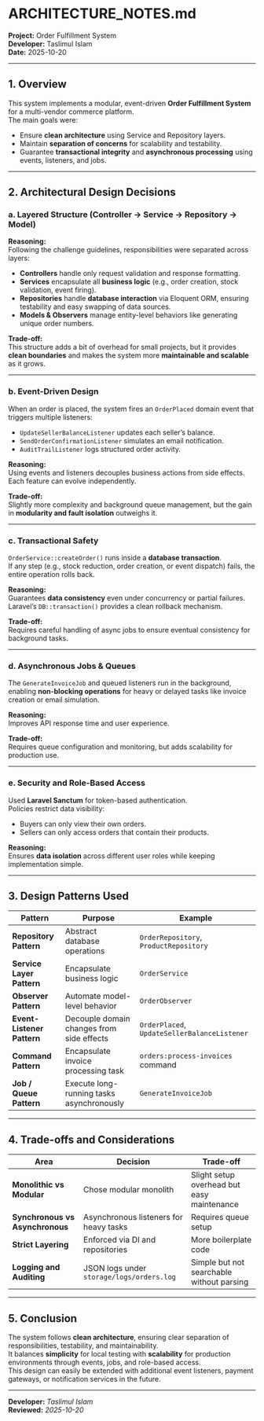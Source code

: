 # ARCHITECTURE_NOTES.md
**Project:** Order Fulfillment System  
**Developer:** Taslimul Islam  
**Date:** 2025-10-20  

---

## 1. Overview  
This system implements a modular, event-driven **Order Fulfillment System** for a multi-vendor commerce platform.  
The main goals were:  
- Ensure **clean architecture** using Service and Repository layers.  
- Maintain **separation of concerns** for scalability and testability.  
- Guarantee **transactional integrity** and **asynchronous processing** using events, listeners, and jobs.  

---

## 2. Architectural Design Decisions  

### a. Layered Structure (Controller → Service → Repository → Model)  
**Reasoning:**  
Following the challenge guidelines, responsibilities were separated across layers:  
- **Controllers** handle only request validation and response formatting.  
- **Services** encapsulate all **business logic** (e.g., order creation, stock validation, event firing).  
- **Repositories** handle **database interaction** via Eloquent ORM, ensuring testability and easy swapping of data sources.  
- **Models & Observers** manage entity-level behaviors like generating unique order numbers.  

**Trade-off:**  
This structure adds a bit of overhead for small projects, but it provides **clean boundaries** and makes the system more **maintainable and scalable** as it grows.

---

### b. Event-Driven Design  
When an order is placed, the system fires an `OrderPlaced` domain event that triggers multiple listeners:  
- `UpdateSellerBalanceListener` updates each seller’s balance.  
- `SendOrderConfirmationListener` simulates an email notification.  
- `AuditTrailListener` logs structured order activity.  

**Reasoning:**  
Using events and listeners decouples business actions from side effects. Each feature can evolve independently.  

**Trade-off:**  
Slightly more complexity and background queue management, but the gain in **modularity and fault isolation** outweighs it.

---

### c. Transactional Safety  
`OrderService::createOrder()` runs inside a **database transaction**.  
If any step (e.g., stock reduction, order creation, or event dispatch) fails, the entire operation rolls back.  

**Reasoning:**  
Guarantees **data consistency** even under concurrency or partial failures.  
Laravel’s `DB::transaction()` provides a clean rollback mechanism.  

**Trade-off:**  
Requires careful handling of async jobs to ensure eventual consistency for background tasks.

---

### d. Asynchronous Jobs & Queues  
The `GenerateInvoiceJob` and queued listeners run in the background, enabling **non-blocking operations** for heavy or delayed tasks like invoice creation or email simulation.  

**Reasoning:**  
Improves API response time and user experience.  

**Trade-off:**  
Requires queue configuration and monitoring, but adds scalability for production use.

---

### e. Security and Role-Based Access  
Used **Laravel Sanctum** for token-based authentication.  
Policies restrict data visibility:  
- Buyers can only view their own orders.  
- Sellers can only access orders that contain their products.  

**Reasoning:**  
Ensures **data isolation** across different user roles while keeping implementation simple.  

---

## 3. Design Patterns Used  

| Pattern | Purpose | Example |
|----------|----------|----------|
| **Repository Pattern** | Abstract database operations | `OrderRepository`, `ProductRepository` |
| **Service Layer Pattern** | Encapsulate business logic | `OrderService` |
| **Observer Pattern** | Automate model-level behavior | `OrderObserver` |
| **Event-Listener Pattern** | Decouple domain changes from side effects | `OrderPlaced`, `UpdateSellerBalanceListener` |
| **Command Pattern** | Encapsulate invoice processing task | `orders:process-invoices` command |
| **Job / Queue Pattern** | Execute long-running tasks asynchronously | `GenerateInvoiceJob` |

---

## 4. Trade-offs and Considerations  

| Area | Decision | Trade-off |
|------|-----------|-----------|
| **Monolithic vs Modular** | Chose modular monolith | Slight setup overhead but easy maintenance |
| **Synchronous vs Asynchronous** | Asynchronous listeners for heavy tasks | Requires queue setup |
| **Strict Layering** | Enforced via DI and repositories | More boilerplate code |
| **Logging and Auditing** | JSON logs under `storage/logs/orders.log` | Simple but not searchable without parsing |

---

## 5. Conclusion  
The system follows **clean architecture**, ensuring clear separation of responsibilities, testability, and maintainability.  
It balances **simplicity** for local testing with **scalability** for production environments through events, jobs, and role-based access.  
This design can easily be extended with additional event listeners, payment gateways, or notification services in the future.

---

**Developer:** *Taslimul Islam*  
**Reviewed:** *2025-10-20*  
